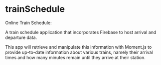 # trainSchedule

Online Train Schedule:

A train schedule application that incorporates Firebase to host arrival and departure data. 

This app will retrieve and manipulate this information with Moment.js to provide up-to-date information about various trains, namely their arrival times and how many minutes remain until they arrive at their station.